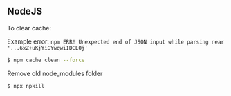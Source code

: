 ## NodeJS

To clear cache:

Example error: `npm ERR! Unexpected end of JSON input while parsing near '...6xZ+uKjYiGYwqwiIDCL0j'`

```bash
$ npm cache clean --force
```

Remove old node_modules folder

```bash
$ npx npkill
```
